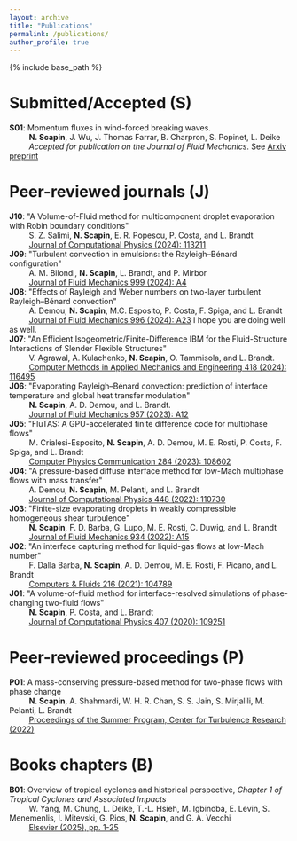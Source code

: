```yaml
---
layout: archive
title: "Publications"
permalink: /publications/
author_profile: true
--- 
```


{% include base_path %}

Submitted/Accepted (S)
======
**S01**: Momentum fluxes in wind-forced breaking waves. \
&nbsp;&nbsp;&nbsp;&nbsp;&nbsp;&nbsp;&nbsp;&nbsp;&nbsp;**N. Scapin**, J. Wu, J. Thomas Farrar, B. Charpron, S. Popinet, L. Deike \
&nbsp;&nbsp;&nbsp;&nbsp;&nbsp;&nbsp;&nbsp;&nbsp;&nbsp;<em>Accepted for publication on the Journal of Fluid Mechanics</em>. See [Arxiv preprint](http://arxiv.org/abs/2411.03415)
    
Peer-reviewed journals (J)
======
**J10**: "A Volume-of-Fluid method for multicomponent droplet evaporation with Robin boundary conditions" \
&nbsp;&nbsp;&nbsp;&nbsp;&nbsp;&nbsp;&nbsp;&nbsp;&nbsp;S. Z. Salimi, **N. Scapin**, E. R. Popescu, P. Costa, and L. Brandt \
&nbsp;&nbsp;&nbsp;&nbsp;&nbsp;&nbsp;&nbsp;&nbsp;&nbsp;[Journal of Computational Physics (2024): 113211](https://www.sciencedirect.com/science/article/pii/S0021999124004601) \
**J09**: "Turbulent convection in emulsions: the Rayleigh–Bénard configuration" \
&nbsp;&nbsp;&nbsp;&nbsp;&nbsp;&nbsp;&nbsp;&nbsp;&nbsp;A. M. Bilondi, **N. Scapin**, L. Brandt, and P. Mirbor \
&nbsp;&nbsp;&nbsp;&nbsp;&nbsp;&nbsp;&nbsp;&nbsp;&nbsp;[Journal of Fluid Mechanics 999 (2024): A4](https://www.cambridge.org/core/journals/journal-of-fluid-mechanics/article/turbulent-convection-in-emulsions-the-rayleighbenard-configuration/C181E4DE91567EF267E48F6B1643DF7B) \
**J08**: "Effects of Rayleigh and Weber numbers on two-layer turbulent Rayleigh–Bénard convection" \
&nbsp;&nbsp;&nbsp;&nbsp;&nbsp;&nbsp;&nbsp;&nbsp;&nbsp;A. Demou, **N. Scapin**, M.C. Esposito, P. Costa, F. Spiga, and L. Brandt \
&nbsp;&nbsp;&nbsp;&nbsp;&nbsp;&nbsp;&nbsp;&nbsp;&nbsp;[Journal of Fluid Mechanics 996 (2024): A23](https://www.cambridge.org/core/journals/journal-of-fluid-mechanics/article/effects-of-rayleigh-and-weber-numbers-on-twolayer-turbulent-rayleighbenard-convection/1D97114A8D2BDBFFBAEC26EA8B910B09) I hope you are doing well as well. \
**J07**: "An Efficient Isogeometric/Finite-Difference IBM for the Fluid-Structure Interactions of Slender Flexible Structures" \
&nbsp;&nbsp;&nbsp;&nbsp;&nbsp;&nbsp;&nbsp;&nbsp;&nbsp;V. Agrawal, A. Kulachenko, **N. Scapin**, O. Tammisola, and L. Brandt. \
&nbsp;&nbsp;&nbsp;&nbsp;&nbsp;&nbsp;&nbsp;&nbsp;&nbsp;[Computer Methods in Applied Mechanics and Engineering 418 (2024): 116495](https://www.sciencedirect.com/science/article/pii/S0045782523006199) \
**J06**: "Evaporating Rayleigh–Bénard convection: prediction of interface temperature and global heat transfer modulation" \
&nbsp;&nbsp;&nbsp;&nbsp;&nbsp;&nbsp;&nbsp;&nbsp;&nbsp;**N. Scapin**, A. D. Demou, and L. Brandt. \
&nbsp;&nbsp;&nbsp;&nbsp;&nbsp;&nbsp;&nbsp;&nbsp;&nbsp;[Journal of Fluid Mechanics 957 (2023): A12](https://www.cambridge.org/core/journals/journal-of-fluid-mechanics/article/evaporating-rayleighbenard-convection-prediction-of-interface-temperature-and-global-heat-transfer-modulation/5A616CC444D34ACBBA4817B91F53C62F) \
**J05**: "FluTAS: A GPU-accelerated finite difference code for multiphase flows" \
&nbsp;&nbsp;&nbsp;&nbsp;&nbsp;&nbsp;&nbsp;&nbsp;&nbsp;M. Crialesi-Esposito, **N. Scapin**, A. D. Demou, M. E. Rosti, P. Costa, F. Spiga, and L. Brandt \
&nbsp;&nbsp;&nbsp;&nbsp;&nbsp;&nbsp;&nbsp;&nbsp;&nbsp;[Computer Physics Communication 284 (2023): 108602](https://www.sciencedirect.com/science/article/pii/S0010465522003216) \
**J04**: "A pressure-based diffuse interface method for low-Mach multiphase flows with mass transfer" \
&nbsp;&nbsp;&nbsp;&nbsp;&nbsp;&nbsp;&nbsp;&nbsp;&nbsp;A. Demou, **N. Scapin**, M. Pelanti, and L. Brandt \
&nbsp;&nbsp;&nbsp;&nbsp;&nbsp;&nbsp;&nbsp;&nbsp;&nbsp;[Journal of Computational Physics 448 (2022): 110730](https://www.sciencedirect.com/science/article/pii/S0021999121006252) \
**J03**: "Finite-size evaporating droplets in weakly compressible homogeneous shear turbulence" \
&nbsp;&nbsp;&nbsp;&nbsp;&nbsp;&nbsp;&nbsp;&nbsp;&nbsp;**N. Scapin**, F. D. Barba, G. Lupo, M. E. Rosti, C. Duwig, and L. Brandt \
&nbsp;&nbsp;&nbsp;&nbsp;&nbsp;&nbsp;&nbsp;&nbsp;&nbsp;[Journal of Fluid Mechanics 934 (2022): A15](https://www.cambridge.org/core/journals/journal-of-fluid-mechanics/article/finitesize-evaporating-droplets-in-weakly-compressible-homogeneous-shear-turbulence/2470139EBD897B842E771AAA75750326) \
**J02**: "An interface capturing method for liquid-gas flows at low-Mach number" \
&nbsp;&nbsp;&nbsp;&nbsp;&nbsp;&nbsp;&nbsp;&nbsp;&nbsp;F. Dalla Barba, **N. Scapin**, A. D. Demou, M. E. Rosti, F. Picano, and L. Brandt \
&nbsp;&nbsp;&nbsp;&nbsp;&nbsp;&nbsp;&nbsp;&nbsp;&nbsp;[Computers \& Fluids 216 (2021): 104789](https://www.sciencedirect.com/science/article/abs/pii/S0045793020303595) \
**J01**: "A volume-of-fluid method for interface-resolved simulations of phase-changing two-fluid flows" \
&nbsp;&nbsp;&nbsp;&nbsp;&nbsp;&nbsp;&nbsp;&nbsp;&nbsp;**N. Scapin**, P. Costa, and L. Brandt \
&nbsp;&nbsp;&nbsp;&nbsp;&nbsp;&nbsp;&nbsp;&nbsp;&nbsp;[Journal of Computational Physics 407 (2020): 109251](https://www.sciencedirect.com/science/article/abs/pii/S0021999120300255)

Peer-reviewed proceedings (P)
======
**P01**: A mass-conserving pressure-based method for two-phase flows with phase change \
&nbsp;&nbsp;&nbsp;&nbsp;&nbsp;&nbsp;&nbsp;&nbsp;&nbsp;**N. Scapin**, A. Shahmardi, W. H. R. Chan, S. S. Jain, S. Mirjalili, M. Pelanti, L. Brandt \
&nbsp;&nbsp;&nbsp;&nbsp;&nbsp;&nbsp;&nbsp;&nbsp;&nbsp;[Proceedings of the Summer Program, Center for Turbulence Research (2022)](https://web.stanford.edu/~sjsuresh/iii08_Scapin.pdf)

Books chapters (B)
======
**B01**: Overview of tropical cyclones and historical perspective, <em>Chapter 1 of Tropical Cyclones and Associated Impacts</em> \
&nbsp;&nbsp;&nbsp;&nbsp;&nbsp;&nbsp;&nbsp;&nbsp;&nbsp;W. Yang, M. Chung, L. Deike, T.-L. Hsieh, M. Igbinoba, E. Levin, S. Menemenlis, I. Mitevski, G. Rios, **N. Scapin**, and G. A. Vecchi \
&nbsp;&nbsp;&nbsp;&nbsp;&nbsp;&nbsp;&nbsp;&nbsp;&nbsp;[Elsevier (2025), pp. 1-25](https://shop.elsevier.com/books/tropical-cyclones-and-associated-impacts/villarini/978-0-323-95390-0)
